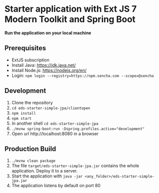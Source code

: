 # Starter application with Ext JS 7 Modern Toolkit and Spring Boot

**Run the application on your local machine**

## Prerequisites
  - ExtJS subscription
  - Install Java: https://jdk.java.net/
  - Install Node.js: https://nodejs.org/en/
  - Login: `npm login --registry=https://npm.sencha.com --scope=@sencha`
	
## Development	
  1. Clone the repository
  2. ```cd eds-starter-simple-jpa/clientopen```
  3. ```npm install```
  4. ```npm start```
  5. In another shell ```cd eds-starter-simple-jpa```
  6. ```./mvnw spring-boot:run -Dspring.profiles.active="development"```
  7. Open url http://localhost:8080 in a browser


## Production Build
  1. ```./mvnw clean package```
  2. The file ```target/eds-starter-simple-jpa.jar``` contains the whole application. Deploy it to a server.
  3. Start the application with ```java -jar <any_folder>/eds-starter-simple-jpa.jar```
  4. The application listens by default on port 80
